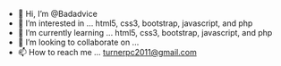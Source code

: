 - 👋 Hi, I’m @Badadvice
- 👀 I’m interested in ... html5, css3, bootstrap, javascript, and php
- 🌱 I’m currently learning ... html5, css3, bootstrap, javascript, and php
- 💞️ I’m looking to collaborate on ...
- 📫 How to reach me ... turnerpc2011@gmail.com

<!---
Badadvice/Badadvice is a ✨ special ✨ repository because its `README.md` (this file) appears on your GitHub profile.
You can click the Preview link to take a look at your changes.
--->
